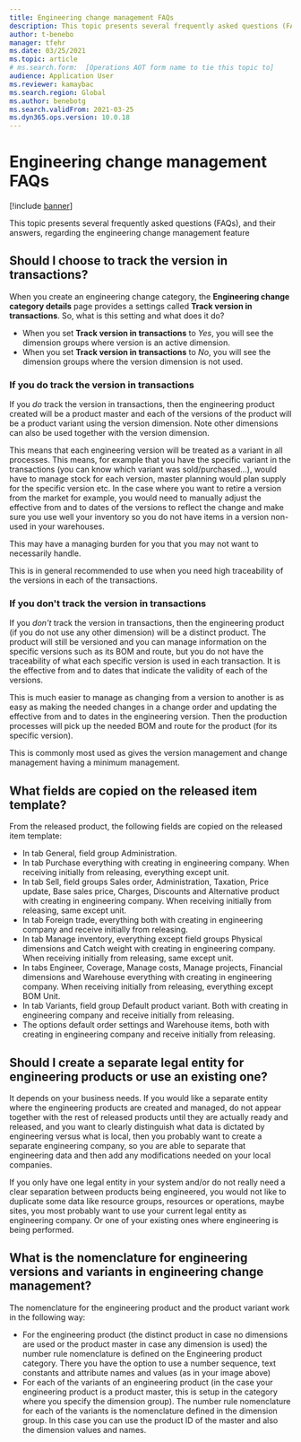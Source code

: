 ```yaml
---
title: Engineering change management FAQs
description: This topic presents several frequently asked questions (FAQs), and their answers, regarding the engineering change management feature
author: t-benebo
manager: tfehr
ms.date: 03/25/2021
ms.topic: article
# ms.search.form:  [Operations AOT form name to tie this topic to]
audience: Application User
ms.reviewer: kamaybac
ms.search.region: Global
ms.author: benebotg
ms.search.validFrom: 2021-03-25
ms.dyn365.ops.version: 10.0.18
---
```


# Engineering change management FAQs

[!include [banner](../includes/banner.md)]

This topic presents several frequently asked questions (FAQs), and their answers, regarding the engineering change management feature

## Should I choose to track the version in transactions?

When you create an engineering change category, the **Engineering change category details** page provides a settings called **Track version in transactions**. So, what is this setting and what does it do?

- When you set **Track version in transactions** to *Yes*, you will see the dimension groups where version is an active dimension.
- When you set **Track version in transactions** to *No*, you will see the dimension groups where the version dimension is not used.

### If you do track the version in transactions

If you *do* track the version in transactions, then the engineering product created will be a product master and each of the versions of the product will be a product variant using the version dimension. Note other dimensions can also be used together with the version dimension.

This means that each engineering version will be treated as a variant in all processes. This means, for example that you have the specific variant in the transactions (you can know which variant was sold/purchased…), would have to manage stock for each version, master planning would plan supply for the specific version etc. In the case where you want to retire a version from the market for example, you would need to manually adjust the effective from and to dates of the versions to reflect the change and make sure you use well your inventory so you do not have items in a version non-used in your warehouses.

This may have a managing burden for you that you may not want to necessarily handle.

This is in general recommended to use when you need high traceability of the versions in each of the transactions.

### If you don't track the version in transactions

If you *don't* track the version in transactions, then the engineering product (if you do not use any other dimension) will be a distinct product. The product will still be versioned and you can manage information on the specific versions such as its BOM and route, but you do not have the traceability of what each specific version is used in each transaction. It is the effective from and to dates that indicate the validity of each of the versions.

This is much easier to manage as changing from a version to another is as easy as making the needed changes in a change order and updating the effective from and to dates in the engineering version. Then the production processes will pick up the needed BOM and route for the product (for its specific version).

This is commonly most used as gives the version management and change management having a minimum management.

## What fields are copied on the released item template?

From the released product, the following fields are copied on the released item template:

- In tab General, field group Administration.
- In tab Purchase everything with creating in engineering company. When receiving initially from releasing, everything except unit.
- In tab Sell, field groups Sales order, Administration, Taxation, Price update, Base sales price, Charges, Discounts and Alternative product with creating in engineering company. When receiving initially from releasing, same except unit.
- In tab Foreign trade, everything both with creating in engineering company and receive initially from releasing.
- In tab Manage inventory, everything except field groups Physical dimensions and Catch weight with creating in engineering company. When receiving initially from releasing, same except unit.
- In tabs Engineer, Coverage, Manage costs, Manage projects, Financial dimensions and Warehouse everything with creating in engineering company. When receiving initially from releasing, everything except BOM Unit.
- In tab Variants, field group Default product variant. Both with creating in engineering company and receive initially from releasing.
- The options default order settings and Warehouse items, both with creating in engineering company and receive initially from releasing.

## Should I create a separate legal entity for engineering products or use an existing one?

It depends on your business needs. If you would like a separate entity where the engineering products are created and managed, do not appear together with the rest of released products until they are actually ready and released, and you want to clearly distinguish what data is dictated by engineering versus what is local, then you probably want to create a separate engineering company, so you are able to separate that engineering data and then add any modifications needed on your local companies.

If you only have one legal entity in your system and/or do not really need a clear separation between products being engineered, you would not like to duplicate some data like resource groups, resources or operations, maybe sites, you most probably want to use your current legal entity as engineering company. Or one of your existing ones where engineering is being performed.

## What is the nomenclature for engineering versions and variants in engineering change management?

The nomenclature for the engineering product and the product variant work in the following way:

- For the engineering product (the distinct product in case no dimensions are used or the product master in case any dimension is used) the number rule nomenclature is defined on the Engineering product category. There you have the option to use a number sequence, text constants and attribute names and values (as in your image above)
- For each of the variants of an engineering product (in the case your engineering product is a product master, this is setup in the category where you specify the dimension group). The number rule nomenclature for each of the variants is the nomenclature defined in the dimension group. In this case you can use the product ID of the master and also the dimension values and names.
